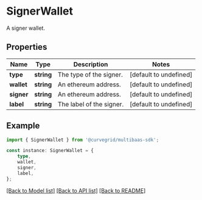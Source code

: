 # SignerWallet

A signer wallet.

## Properties

Name | Type | Description | Notes
------------ | ------------- | ------------- | -------------
**type** | **string** | The type of the signer. | [default to undefined]
**wallet** | **string** | An ethereum address. | [default to undefined]
**signer** | **string** | An ethereum address. | [default to undefined]
**label** | **string** | The label of the signer. | [default to undefined]

## Example

```typescript
import { SignerWallet } from '@curvegrid/multibaas-sdk';

const instance: SignerWallet = {
    type,
    wallet,
    signer,
    label,
};
```

[[Back to Model list]](../README.md#documentation-for-models) [[Back to API list]](../README.md#documentation-for-api-endpoints) [[Back to README]](../README.md)
